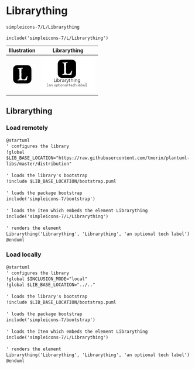 # Librarything


```text
simpleicons-7/L/Librarything
```

```text
include('simpleicons-7/L/Librarything')
```



| Illustration | Librarything |
| :---: | :---: |
| ![illustration for Illustration](../../simpleicons-7/L/Librarything.png) | ![illustration for Librarything](../../simpleicons-7/L/Librarything.Local.png) |




## Librarything

### Load remotely
```plantuml
@startuml
' configures the library
!global $LIB_BASE_LOCATION="https://raw.githubusercontent.com/tmorin/plantuml-libs/master/distribution"

' loads the library's bootstrap
!include $LIB_BASE_LOCATION/bootstrap.puml

' loads the package bootstrap
include('simpleicons-7/bootstrap')

' loads the Item which embeds the element Librarything
include('simpleicons-7/L/Librarything')

' renders the element
Librarything('Librarything', 'Librarything', 'an optional tech label')
@enduml
```

### Load locally
```plantuml
@startuml
' configures the library
!global $INCLUSION_MODE="local"
!global $LIB_BASE_LOCATION="../.."

' loads the library's bootstrap
!include $LIB_BASE_LOCATION/bootstrap.puml

' loads the package bootstrap
include('simpleicons-7/bootstrap')

' loads the Item which embeds the element Librarything
include('simpleicons-7/L/Librarything')

' renders the element
Librarything('Librarything', 'Librarything', 'an optional tech label')
@enduml
```

